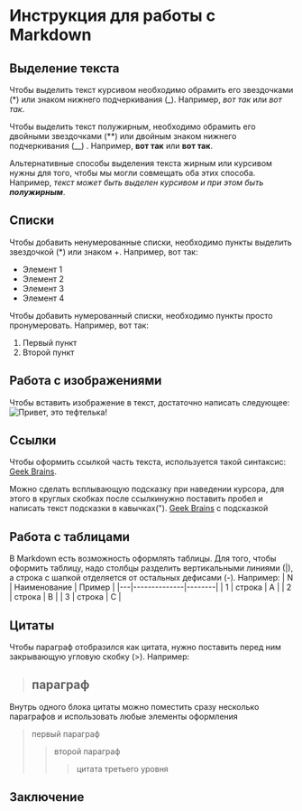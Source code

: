 # Инструкция для работы с Markdown

## Выделение текста

Чтобы выделить текст курсивом необходимо обрамить его звездочками (*) или знаком нижнего подчеркивания (_). Например, *вот так* или _вот так_.

Чтобы выделить текст полужирным, необходимо обрамить его двойными звездочками (**) или двойным знаком нижнего подчеркивания (__) . Например, **вот так** или __вот так__.

Альтернативные способы выделения текста жирным или курсивом нужны для того, чтобы мы могли совмещать оба этих способа. Например, _текст может быть выделен курсивом и при этом быть **полужирным**_.

## Списки

Чтобы добавить ненумерованные списки, необходимо пункты выделить звездочкой (*) или знаком +. Например, вот так:
* Элемент 1
* Элемент 2
* Элемент 3
* Элемент 4

Чтобы добавить нумерованный списки, необходимо пункты просто пронумеровать. Например, вот так: 
1. Первый пункт
2. Второй пункт 

## Работа с изображениями

Чтобы вставить изображение в текст, достаточно написать следующее:
![Привет, это тефтелька!](teftelka.jpg) 

## Ссылки

Чтобы оформить ссылкой часть текста, используется такой синтаксис: [Geek Brains](https://geekbrains.ru/).

Можно сделать всплывающую подсказку при наведении курсора, для этого в круглых скобках после ссылкинужно поставить пробел и написать текст подсказки в кавычках("). 
[Geek Brains](https://geekbrains.ru/ "Всплывающая подсказка") с подсказкой

## Работа с таблицами

В Markdown есть возможность оформлять таблицы. Для того, чтобы оформить таблицу, надо столбцы разделить вертикальными линиями (|), а строка с шапкой отделяется от остальных дефисами (-). Например:
| N | Наименование | Пример |
|---|--------------|--------|
| 1 | строка       | A      |
| 2 | строка       | B      |
| 3 | строка       | C      |

## Цитаты

Чтобы параграф отобразился как цитата, нужно поставить перед ним закрывающую угловую скобку (>). Например:
> ## параграф

Внутрь одного блока цитаты можно поместить сразу несколько параграфов и использовать любые элементы оформления
> первый параграф
> > второй параграф
>>> цитата третьего уровня

## Заключение
